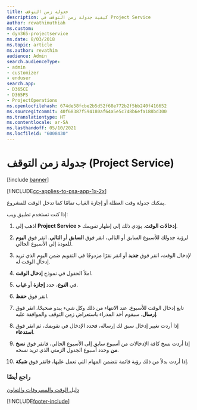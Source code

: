 ```yaml
---
title: جدولة زمن التوقف
description: كيفية جدولة زمن التوقف في Project Service
author: revathimuthiah
ms.custom:
- dyn365-projectservice
ms.date: 8/03/2018
ms.topic: article
ms.author: revathim
audience: Admin
search.audienceType:
- admin
- customizer
- enduser
search.app:
- D365CE
- D365PS
- ProjectOperations
ms.openlocfilehash: 674de58fcbe2b5d52f68e772b2f5bb240f416652
ms.sourcegitcommit: 40f68387f594180af64a5e5c748b6efa188bd300
ms.translationtype: HT
ms.contentlocale: ar-SA
ms.lasthandoff: 05/10/2021
ms.locfileid: "6008430"
---
```

# <a name="schedule-time-off-project-service"></a>جدولة زمن التوقف (Project Service)

[!include [banner](../includes/psa-now-project-operations.md)]

[!INCLUDE[cc-applies-to-psa-app-1x-2x](../includes/cc-applies-to-psa-app-1x-2x.md)]

يمكنك جدولة وقت العطلة أو إجازة الغياب تمامًا كما تدخل الوقت للمشروع.  
  
 إذا كنت تستخدم تطبيق ويب:  
  
1.  اذهب إلى **Project Service > إدخالات الوقت**. يؤدي ذلك إلى إظهار تقويمك.  
  
2.  لرؤية جدولك للأسبوع السابق أو التالي، انقر فوق **السابق** أو **التالي**. انقر فوق **اليوم** للعودة إلى الأسبوع الحالي.  
  
3.  لإدخال الوقت، انقر فوق **جديد** أو انقر نقرًا مزدوجًا في التقويم ضمن اليوم الذي تريد إدخال الوقت له.  
  
4.  املأ الحقول في نموذج **إدخال الوقت‬**.  
  
5.  في **النوع**، حدد **‏إجازة** أو **غياب**.  
  
6.  انقر فوق **حفظ**.  
  
7.  تابع إدخال الوقت للأسبوع. عند الانتهاء من ذلك وكل شيء يبدو صحيحًا، انقر فوق **إرسال**. سيقوم أحد المدراء باستعراض زمن التوقف والموافقة عليه.  
  
8.  إذا أردت تغيير إدخال سبق لك إرساله، فحدد الإدخال في تقويمك، ثم انقر فوق **استدعاء**.  
  
9. إذا أردت نسخ كافة الإدخالات من أسبوع سابق إلى الأسبوع الحالي، فانقر فوق **نسخ من** وحدد أسبوع الجدول الزمني الذي تريد نسخه.  
  
10. إذا أردت بدلاً من ذلك رؤية قائمة تتضمن المهام التي تعمل عليها، فانقر فوق **شبكة**.  
  
### <a name="see-also"></a>راجع أيضًا  
 [دليل الوقت والمصروفات والتعاون](../psa/time-expense-collaboration-guide.md)


[!INCLUDE[footer-include](../includes/footer-banner.md)]